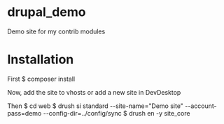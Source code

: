 # drupal_demo
Demo site for my contrib modules

Installation
============
First
$ composer install

Now, add the site to vhosts or add a new site in DevDesktop

Then
$ cd web
$ drush si standard --site-name="Demo site" --account-pass=demo --config-dir=../config/sync
$ drush en -y site_core

